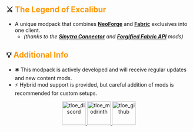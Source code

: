 ## ⚔️ <font color="#ff9900">The Legend of Excalibur</font>

- A unique modpack that combines [**NeoForge**](https://neoforged.net/) and [**Fabric**](https://fabricmc.net/) exclusives into one client.
  - *(thanks to the [**Sinytra Connector**](https://modrinth.com/mod/connector) and [**Forgified Fabric API**](https://modrinth.com/mod/forgified-fabric-api) mods)*

## 💡 <font color="#ff9900">Additional Info</font>

- 🛎️ This modpack is actively developed and will receive regular updates and new content mods.
- ⚡ Hybrid mod support is provided, but careful addition of mods is recommended for custom setups.

<p align="center">
  <a href="https://discord.gg/8qnHQAEGbC">
    <img src="https://i.imgur.com/xU7g3Wg.png" alt="tloe_discord" width="64" height="auto">
  </a>
  <a href="https://modrinth.com/modpack/The-Legend-of-Excalibur">
    <img src="https://i.imgur.com/w4a5Ccf.png" alt="tloe_modrinth" width="64" height="auto">
  </a>
  <a href="https://github.com/tapacywka/The-Legend-of-Excalibur">
    <img src="https://i.imgur.com/4u25zKP.png" alt="tloe_github" width="64" height="auto">
  </a>
</p>